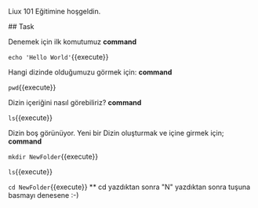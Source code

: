 Liux 101 Eğitimine hoşgeldin.

## Task

Denemek için ilk komutumuz **command**

`echo 'Hello World'`{{execute}}

Hangi dizinde olduğumuzu görmek için: **command**

`pwd`{{execute}}

Dizin içeriğini nasıl görebiliriz? **command**

`ls`{{execute}}

Dizin boş görünüyor. Yeni bir Dizin oluşturmak ve içine girmek için; **command**

`mkdir NewFolder`{{execute}}

`ls`{{execute}}

`cd NewFolder`{{execute}}
** cd yazdıktan sonra "N" yazdıktan sonra <tab> tuşuna basmayı denesene :-)

